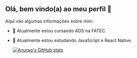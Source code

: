## Olá, bem vindo(a) ao meu perfil 👋     


<!--
**LucasGerhardt7/LucasGerhardt7** is a ✨ _special_ ✨ repository because its `README.md` (this file) appears on your GitHub profile.

Here are some ideas to get you started:

- 🔭 I’m currently working on ...
- 🌱 I’m currently learning ...
- 👯 I’m looking to collaborate on ...
- 🤔 I’m looking for help with ...
- 💬 Ask me about ...
- 📫 How to reach me: ...
- 😄 Pronouns: ...
- ⚡ Fun fact: ...
-->
Aqui vão algumas informações sobre mim:

- 🔭 Atualmente estou cursando ADS na FATEC.
- 🌱 Atualmente estou estudando JavaScript e React Native.

  [![Anurag's GitHub stats](https://github-readme-stats-ruby-ten-32.vercel.app/api/?username=LucasGerhardt7&count_private=true&theme=transparent&hide_rank=false&rank_icon=default&show_icons=true&locale=pt-br)](https://github-readme-stats-ruby-ten-32.vercel.app/api/)

